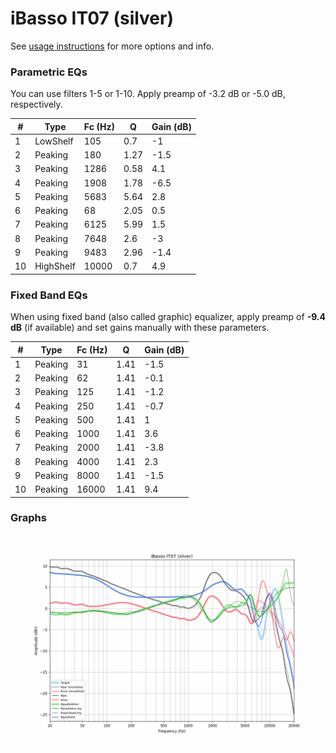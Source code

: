 # iBasso IT07 (silver)
See [usage instructions](https://github.com/jaakkopasanen/AutoEq#usage) for more options and info.

### Parametric EQs
You can use filters 1-5 or 1-10. Apply preamp of -3.2 dB or -5.0 dB, respectively.

|   # | Type      |   Fc (Hz) |    Q |   Gain (dB) |
|-----|-----------|-----------|------|-------------|
|   1 | LowShelf  |       105 | 0.7  |        -1   |
|   2 | Peaking   |       180 | 1.27 |        -1.5 |
|   3 | Peaking   |      1286 | 0.58 |         4.1 |
|   4 | Peaking   |      1908 | 1.78 |        -6.5 |
|   5 | Peaking   |      5683 | 5.64 |         2.8 |
|   6 | Peaking   |        68 | 2.05 |         0.5 |
|   7 | Peaking   |      6125 | 5.99 |         1.5 |
|   8 | Peaking   |      7648 | 2.6  |        -3   |
|   9 | Peaking   |      9483 | 2.96 |        -1.4 |
|  10 | HighShelf |     10000 | 0.7  |         4.9 |

### Fixed Band EQs
When using fixed band (also called graphic) equalizer, apply preamp of **-9.4 dB** (if available) and set gains manually with these parameters.

|   # | Type    |   Fc (Hz) |    Q |   Gain (dB) |
|-----|---------|-----------|------|-------------|
|   1 | Peaking |        31 | 1.41 |        -1.5 |
|   2 | Peaking |        62 | 1.41 |        -0.1 |
|   3 | Peaking |       125 | 1.41 |        -1.2 |
|   4 | Peaking |       250 | 1.41 |        -0.7 |
|   5 | Peaking |       500 | 1.41 |         1   |
|   6 | Peaking |      1000 | 1.41 |         3.6 |
|   7 | Peaking |      2000 | 1.41 |        -3.8 |
|   8 | Peaking |      4000 | 1.41 |         2.3 |
|   9 | Peaking |      8000 | 1.41 |        -1.5 |
|  10 | Peaking |     16000 | 1.41 |         9.4 |

### Graphs
![](./iBasso%20IT07%20(silver).png)
